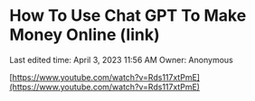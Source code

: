 # How To Use Chat GPT To Make Money Online (link)

Last edited time: April 3, 2023 11:56 AM
Owner: Anonymous

[https://www.youtube.com/watch?v=Rds117xtPmE](https://www.youtube.com/watch?v=Rds117xtPmE)